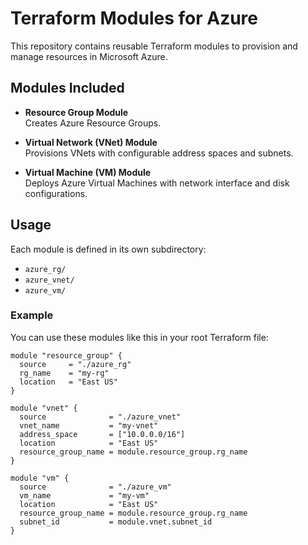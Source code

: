 # Terraform Modules for Azure

This repository contains reusable Terraform modules to provision and manage resources in Microsoft Azure.

## Modules Included

- **Resource Group Module**  
  Creates Azure Resource Groups.

- **Virtual Network (VNet) Module**  
  Provisions VNets with configurable address spaces and subnets.

- **Virtual Machine (VM) Module**  
  Deploys Azure Virtual Machines with network interface and disk configurations.

## Usage

Each module is defined in its own subdirectory:

- `azure_rg/`
- `azure_vnet/`
- `azure_vm/`

### Example

You can use these modules like this in your root Terraform file:

```hcl
module "resource_group" {
  source     = "./azure_rg"
  rg_name    = "my-rg"
  location   = "East US"
}

module "vnet" {
  source              = "./azure_vnet"
  vnet_name           = "my-vnet"
  address_space       = ["10.0.0.0/16"]
  location            = "East US"
  resource_group_name = module.resource_group.rg_name
}

module "vm" {
  source              = "./azure_vm"
  vm_name             = "my-vm"
  location            = "East US"
  resource_group_name = module.resource_group.rg_name
  subnet_id           = module.vnet.subnet_id
}
